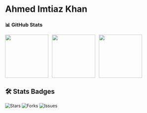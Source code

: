 # Ahmed Imtiaz Khan
### 📊 GitHub Stats

<p align="left">
  <img height="140em" src="https://github-readme-stats.vercel.app/api?username=AhmedImtiazKhan&count_private=true&show_icons=true&theme=tokyonight&hide=contribs,prs" align="center"/>
  &nbsp;
  <img height="140em" src="https://github-readme-stats.vercel.app/api/top-langs/?username=AhmedImtiazKhan&layout=compact&theme=tokyonight&v=1" align="center"/>
  &nbsp;
  <img height="140em" src="https://github-readme-streak-stats.herokuapp.com/?user=AhmedImtiazKhan&theme=tokyonight" align="center"/>
</p>

## 🛠️ Stats Badges
![Stars](https://img.shields.io/badge/Stars-1234-brightgreen)
![Forks](https://img.shields.io/badge/Forks-567-blue)
![Issues](https://img.shields.io/badge/Issues-89-red)
